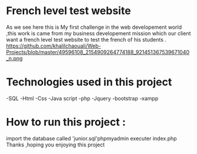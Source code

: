 # French level test website
As we see here this is My first challenge in the web developement world ,this work is came from my business developement mission which our client want a french level test website  to test the french of his students .
https://github.com/khalilchaouali/Web-Projects/blob/master/49596108_2154909264774188_921451367539671040_n.png
# Technologies used in this project 
-SQL
-Html
-Css
-Java script
-php
-Jquery
-bootstrap
-xampp
# How to run this project :
import the database called 'junior.sql'phpmyadmin
executer index.php
Thanks ,hoping you enjoying this project





